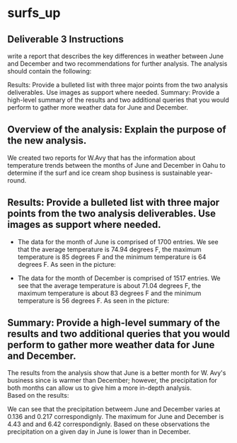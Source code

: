 # surfs_up

## Deliverable 3 Instructions

write a report that describes the key differences in weather between June and December and two recommendations for further analysis.
The analysis should contain the following:

Results: Provide a bulleted list with three major points from the two analysis deliverables. Use images as support where needed.
Summary: Provide a high-level summary of the results and two additional queries that you would perform to gather more weather data for June and December.


## Overview of the analysis: Explain the purpose of the new analysis.
We created two reports for W.Avy that has the information about temperature trends between the months of June and December in Oahu to determine if the surf and ice cream shop business is sustainable year-round. 

## Results: Provide a bulleted list with three major points from the two analysis deliverables. Use images as support where needed.
* The data for the month of June is comprised of 1700 entries. We see that the average temperature is 74.94 degrees F, the maximum temperature is 85 degrees F and the minimum temperature is 64 degrees F. As seen in the picture:

* The data for the month of December  is comprised of 1517 entries. We see that the average temperature is about 71.04 degrees F, the maximum temperature is about 83 degrees F and the minimum temperature is 56 degrees F. As seen in the picture:

## Summary: Provide a high-level summary of the results and two additional queries that you would perform to gather more weather data for June and December.

The results from the analysis show that June is a better month for W. Avy's business since is warmer than December; however, the precipitation for both months can allow us to give him a more in-depth analysis.  
Based on the results:

We can see that the precipitation betweem June and December varies at 0.136 and 0.217 correspondignly. 
The maximum for June and December is 4.43 and and 6.42 correspondignly.
Based on these observations the precipitation on a given day in June is lower than in December. 




